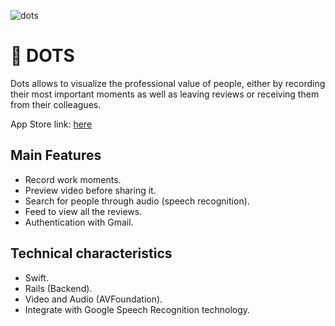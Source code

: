 ![dots](https://user-images.githubusercontent.com/14302316/50570032-e5c14b00-0d47-11e9-844d-c2cba9bdb656.png)


# 🔵 DOTS
Dots allows to visualize the professional value of people, either by recording their most important moments as well as leaving reviews or receiving them from their colleagues.

App Store link: [here](https://itunes.apple.com/us/app/dots/id1346985154?mt=8)

## Main Features
* Record work moments.
* Preview video before sharing it.
* Search for people through audio (speech recognition).
* Feed to view all the reviews.
* Authentication with Gmail.

## Technical characteristics
* Swift.
* Rails (Backend).
* Video and Audio (AVFoundation).
* Integrate with Google Speech Recognition technology.
